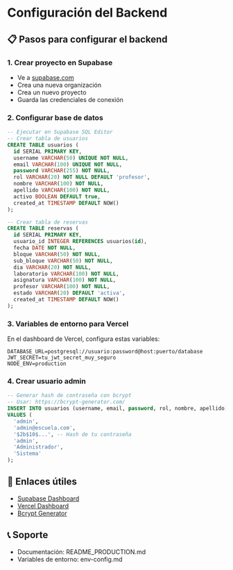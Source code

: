 # Configuración del Backend

## 📋 Pasos para configurar el backend

### 1. Crear proyecto en Supabase
- Ve a [supabase.com](https://supabase.com)
- Crea una nueva organización
- Crea un nuevo proyecto
- Guarda las credenciales de conexión

### 2. Configurar base de datos
```sql
-- Ejecutar en Supabase SQL Editor
-- Crear tabla de usuarios
CREATE TABLE usuarios (
  id SERIAL PRIMARY KEY,
  username VARCHAR(50) UNIQUE NOT NULL,
  email VARCHAR(100) UNIQUE NOT NULL,
  password VARCHAR(255) NOT NULL,
  rol VARCHAR(20) NOT NULL DEFAULT 'profesor',
  nombre VARCHAR(100) NOT NULL,
  apellido VARCHAR(100) NOT NULL,
  activo BOOLEAN DEFAULT true,
  created_at TIMESTAMP DEFAULT NOW()
);

-- Crear tabla de reservas
CREATE TABLE reservas (
  id SERIAL PRIMARY KEY,
  usuario_id INTEGER REFERENCES usuarios(id),
  fecha DATE NOT NULL,
  bloque VARCHAR(50) NOT NULL,
  sub_bloque VARCHAR(50) NOT NULL,
  dia VARCHAR(20) NOT NULL,
  laboratorio VARCHAR(100) NOT NULL,
  asignatura VARCHAR(100) NOT NULL,
  profesor VARCHAR(100) NOT NULL,
  estado VARCHAR(20) DEFAULT 'activa',
  created_at TIMESTAMP DEFAULT NOW()
);
```

### 3. Variables de entorno para Vercel
En el dashboard de Vercel, configura estas variables:

```
DATABASE_URL=postgresql://usuario:password@host:puerto/database
JWT_SECRET=tu_jwt_secret_muy_seguro
NODE_ENV=production
```

### 4. Crear usuario admin
```sql
-- Generar hash de contraseña con bcrypt
-- Usar: https://bcrypt-generator.com/
INSERT INTO usuarios (username, email, password, rol, nombre, apellido)
VALUES (
  'admin',
  'admin@escuela.com',
  '$2b$10$...', -- Hash de tu contraseña
  'admin',
  'Administrador',
  'Sistema'
);
```

## 🔗 Enlaces útiles
- [Supabase Dashboard](https://supabase.com/dashboard)
- [Vercel Dashboard](https://vercel.com/dashboard)
- [Bcrypt Generator](https://bcrypt-generator.com/)

## 📞 Soporte
- Documentación: README_PRODUCTION.md
- Variables de entorno: env-config.md 